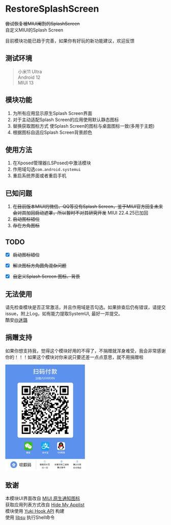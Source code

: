 # RestoreSplashScreen

~~尝试恢复被MIUI阉割的SplashScreen~~   
自定义MIUI的Splash Screen

目前模块功能已趋于完善，如果你有好玩的新功能建议，欢迎反馈

## 测试环境

> 小米11 Ultra  
> Android 12  
> MIUI 13

## 模块功能
1. 为所有应用显示原生Splash Screen界面
2. 对于主动适配Splash Screen的应用使用默认静态图标
3. 替换获取图标方式 使Splash Screen的图标与桌面图标一致(多用于主题)
4. 根据图标自适应Splash Screen背景颜色

## 使用方法

1. 在Xposed管理器(LSPosed)中激活模块
2. 作用域勾选`com.android.systemui`
3. 重启系统界面或者重启手机



## 已知问题

1. ~~在目前版本MIUI的微信、QQ等没有Splash Screen，鉴于MIUI官方回复未来会对其加回启动遮罩，所以暂时不对其研究开发~~ MIUI 22.4.25已加回
2.  ~~启动图标错位~~
3. ~~存在方角图标~~



## TODO
- [x] ~~启动图标错位~~
- [x] ~~解决图标方角圆角混杂问题~~
- [x] ~~自定义Splash Screen 图标、背景~~



## 无法使用

请先检查模块是否正常激活，并且作用域是否勾选。如果排查后仍有错误，请提交issue，附上Log，如有能力提取SystemUI, 最好一并提交。  
酷安[@迷璐](http://www.coolapk.com/u/1189245)


## 捐赠支持
如果你想支持我，觉得这个模块好用的不得了，不捐赠就浑身难受，我会非常感谢你的！！！如果这个模块对你来说只要还差一点点意思，就不用捐赠啦

<img src="Doc/donate.png" width = "250" alt="donate" align=center />


## 致谢
本模块UI界面改自 [MIUI 原生通知图标](https://github.com/fankes/MIUINativeNotifyIcon)  
获取应用列表方式改自 [Hide My Applist](https://github.com/Dr-TSNG/Hide-My-Applist)  
模块使用 [Yuki Hook API](https://github.com/fankes/YukiHookAPI) 构建  
使用 [libsu](https://github.com/topjohnwu/libsu) 执行Shell命令
